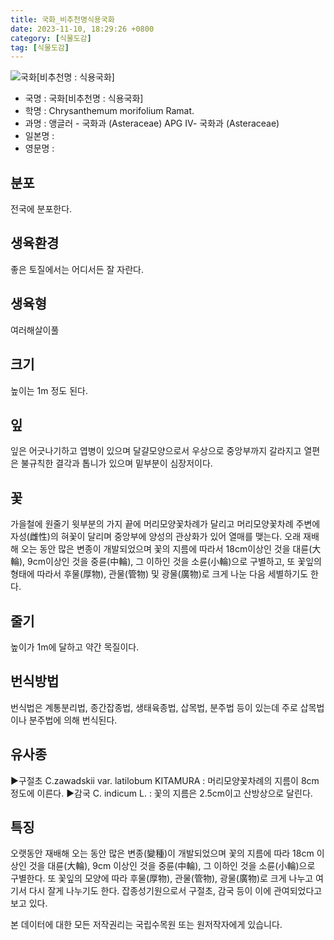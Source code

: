 ```yaml
---
title: 국화_비추천명식용국화
date: 2023-11-10, 18:29:26 +0800
category: [식물도감]
tag: [식물도감]
---
```




![국화[비추천명 : 식용국화]](http://www.nature.go.kr/fileUpload/plants/basic/Compositae/Chrysanthemum/17647/1_th2.JPG)
- 국명 : 국화[비추천명 : 식용국화]
- 학명 : Chrysanthemum morifolium Ramat.
- 과명 : 앵글러 - 국화과 (Asteraceae) APG Ⅳ- 국화과 (Asteraceae)
- 일본명 : 
- 영문명 : 


## 분포
전국에 분포한다.
## 생육환경
좋은 토질에서는 어디서든 잘 자란다.
## 생육형
여러해살이풀 
## 크기
높이는 1m 정도 된다.
## 잎
잎은 어긋나기하고 엽병이 있으며 달걀모양으로서 우상으로 중앙부까지 갈라지고 열편은 불규칙한 결각과 톱니가 있으며 밑부분이 심장저이다.
## 꽃
가을철에 원줄기 윗부분의 가지 끝에 머리모양꽃차례가 달리고 머리모양꽃차례 주변에 자성(雌性)의 혀꽃이 달리며 중앙부에 양성의 관상화가 있어 열매를 맺는다. 오래 재배해 오는 동안 많은 변종이 개발되었으며 꽃의 지름에 따라서 18cm이상인 것을 대륜(大輪), 9cm이상인 것을 중륜(中輪), 그 이하인 것을 소륜(小輪)으로 구별하고, 또 꽃잎의 형태에 따라서 후물(厚物), 관물(管物) 및 광물(廣物)로 크게 나눈 다음 세별하기도 한다.
## 줄기
높이가 1m에 달하고 약간 목질이다.
## 번식방법
번식법은 계통분리법, 종간잡종법, 생태육종법, 삽목법, 분주법 등이 있는데 주로 삽목법이나 분주법에 의해 번식된다.
## 유사종
▶구절초 C.zawadskii var. latilobum KITAMURA : 머리모양꽃차례의 지름이 8cm정도에 이른다. ▶감국 C. indicum L. : 꽃의 지름은 2.5cm이고 산방상으로 달린다.
## 특징
오랫동안 재배해 오는 동안 많은 변종(變種)이 개발되었으며 꽃의 지름에 따라 18cm 이상인 것을 대륜(大輪), 9cm 이상인 것을 중륜(中輪), 그 이하인 것을 소륜(小輪)으로 구별한다. 또 꽃잎의 모양에 따라 후물(厚物), 관물(管物), 광물(廣物)로 크게 나누고 여기서 다시 잘게 나누기도 한다. 잡종성기원으로서 구절초, 감국 등이 이에 관여되었다고 보고 있다.






본 데이터에 대한 모든 저작권리는 국립수목원 또는 원저작자에게 있습니다.
